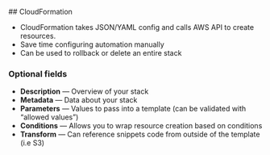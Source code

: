 ## CloudFormation

* CloudFormation takes JSON/YAML config and calls AWS API to create resources.
* Save time configuring automation manually
* Can be used to rollback or delete an entire stack

### Optional fields

* **Description** — Overview of your stack
* **Metadata** — Data about your stack
* **Parameters** — Values to pass into a template (can be validated with “allowed values”)
* **Conditions** — Allows you to wrap resource creation based on conditions
* **Transform** — Can reference snippets code from outside of the template (i.e S3)
